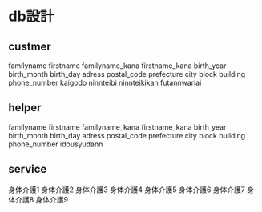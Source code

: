 # db設計
## custmer
familyname
firstname
familyname_kana
firstname_kana
birth_year
birth_month
birth_day
adress
postal_code
prefecture
city
block
building
phone_number
kaigodo
ninnteibi
ninnteikikan
futannwariai

## helper
familyname
firstname
familyname_kana
firstname_kana
birth_year
birth_month
birth_day
adress
postal_code
prefecture
city
block
building
phone_number
idousyudann

## service
身体介護1
身体介護2
身体介護3
身体介護4
身体介護5
身体介護6
身体介護7
身体介護8
身体介護9